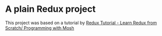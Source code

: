 # A plain Redux project
This project was based on a tutorial by [Redux Tutorial - Learn Redux from Scratch/ Programming with Mosh](https://www.youtube.com/watch?v=poQXNp9ItL4)

